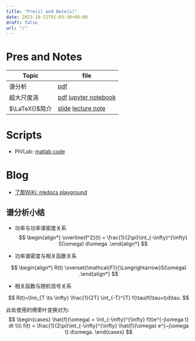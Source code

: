 ```yaml
---
title: "Pre(s) and Note(s)"
date: 2023-10-21T01:03:38+08:00
draft: false
url: "/"
---
```


# Pres and Notes
|Topic|file|
|-----|----|
|谱分析|[pdf](./SpectrumAnalysis.pdf)|
|超大尺度涡|[pdf](./超大尺度涡.pdf) [jupyter notebook](./预乘谱讨论.pdf)|
|$\LaTeX{}$简介|[slide](./LaTeX简介.pdf) [lecture note](./noteLaTeX简介.pdf)|

# Scripts
- PIVLab: [matlab code](./PIVlab.m)

# Blog
- [了那WiKi: mkdocs playground](https://l-n1988.github.io/open-channel/)

## 谱分析小结

- 功率与功率谱密度关系
$$
\begin{align*}
    \overline{f^2}(t) = \frac{1}{2\pi}\int_{-\infty}^{\infty} S(\omega) d\omega
.\end{align*}
$$

- 功率谱密度与相关函数关系

$$
\begin{align*}
	R(t) \overset{\mathcal{F}}{\Longrightarrow}S(\omega)
.\end{align*}
$$

- 相关函数与随机信号关系

$$
R(t)=\lim_{T \to \infty} \frac{1}{2T} \int_{-T}^{T} f(\tau)f(\tau+t)d\tau.
$$

此处使用的傅里叶变换对为:
$$
\begin{cases}
\hat{f}(\omega) = \int_{-\infty}^{\infty} f(t)e^{-j\omega t} dt \\\\
f(t) = \frac{1}{2\pi}\int_{-\infty}^{\infty} \hat{f}(\omega) e^{~j\omega t} d\omega. 
\end{cases}
$$
